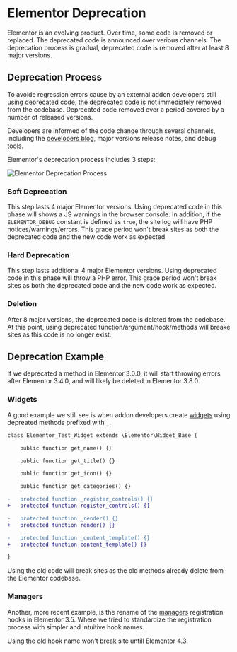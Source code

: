 # Elementor Deprecation

Elementor is an evolving product. Over time, some code is removed or replaced. The deprecated code is announced over verious channels. The deprecation process is gradual, deprecated code is removed after at least 8 major versions.

## Deprecation Process

To avoide regression errors cause by an external addon developers still using deprecated code, the deprecated code is not immediately removed from the codebase. Deprecated code removed over a period covered by a number of released versions.

Developers are informed of the code change through several channels, including the [developers blog](https://developers.elementor.com/category/deprecations/), major versions release notes, and debug tools.

Elementor's deprecation process includes 3 steps:

<img :src="$withBase('/assets/img/elementor-deprecation-process.png')" alt="Elementor Deprecation Process">

### Soft Deprecation

This step lasts 4 major Elementor versions. Using deprecated code in this phase will shows a JS warnings in the browser console. In addition, if the `ELEMENTOR_DEBUG` constant is defined as `true`, the site log will have PHP notices/warnings/errors. This grace period won't break sites as both the deprecated code and the new code work as expected.

### Hard Deprecation

This step lasts additional 4 major Elementor versions. Using deprecated code in this phase will throw a PHP error. This grace period won't break sites as both the deprecated code and the new code work as expected.

### Deletion

After 8 major versions, the deprecated code is deleted from the codebase. At this point, using deprecated function/argument/hook/methods will breake sites as this code is no longer exist.

## Deprecation Example

If we deprecated a method in Elementor 3.0.0, it will start throwing errors after Elementor 3.4.0, and will likely be deleted in Elementor 3.8.0.

### Widgets

A good example we still see is when addon developers create [widgets](./widgets/) using depreated methods prefixed with `_`.


```diff
class Elementor_Test_Widget extends \Elementor\Widget_Base {

	public function get_name() {}

	public function get_title() {}

	public function get_icon() {}

	public function get_categories() {}

-	protected function _register_controls() {}
+	protected function register_controls() {}

-	protected function _render() {}
+	protected function render() {}

-	protected function _content_template() {}
+	protected function content_template() {}

}
```

Using the old code will break sites as the old methods already delete from the Elementor codebase.

### Managers

Another, more recent example, is the rename of the [managers](./managers/) registration hooks in Elementor 3.5. Where we tried to standardize the registration process with simpler and intuitive hook names.

Using the old hook name won't break site untill Elementor 4.3.
